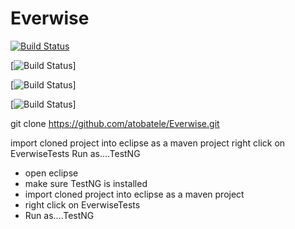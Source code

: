 # Everwise

[![Build Status](https://circleci.com/gh/:owner/:repo.svg?style=shield&circle-token=:circle-token)](https://travis-ci.org/facebook/react)

[![Build Status](https://circleci.com/gh/atobatele/Everwise/tree/master.svg?style=shield)]

[![Build Status](https://circleci.com/gh/atobatele/Everwise/tree/master.svg?style=svg)]



[![Build Status](https://circleci.com/gh/:owner/:repo.svg?style=shield&circle-token=:circle-token)]

git clone https://github.com/atobatele/Everwise.git



import cloned project into eclipse as a maven project
right click on EverwiseTests
Run as....TestNG

 - open eclipse
  - make sure TestNG is installed
  - import cloned project into eclipse as a maven project
  - right click on EverwiseTests
  - Run as....TestNG

  

